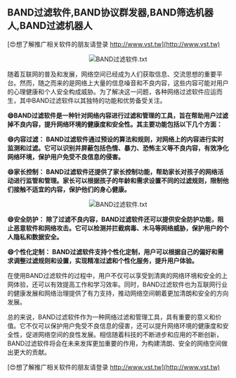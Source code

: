 ## **BAND过滤软件,BAND协议群发器,BAND筛选机器人,BAND过滤机器人**

[😍想了解推广相关软件的朋友请登录 http://www.vst.tw](http://www.vst.tw)

 <center><img src="https://vst.tw/MP4/tuiguang/png/3.png" alt="BAND过滤软件.txt"></center>

随着互联网的普及和发展，网络空间已经成为人们获取信息、交流思想的重要平台。然而，随之而来的是网络上大量的信息噪音和不良内容，这些内容可能对用户的心理健康和个人安全构成威胁。为了解决这一问题，各种网络过滤软件应运而生，其中BAND过滤软件以其独特的功能和优势备受关注。

**😄BAND过滤软件是一种针对网络内容进行过滤和管理的工具，旨在帮助用户过滤掉不良内容，提升网络环境的健康度和安全性。其主要功能包括以下几个方面：**

**😄内容过滤： BAND过滤软件通过预设的算法和规则，对网络上的内容进行实时监测和过滤。它可以识别并屏蔽包括色情、暴力、恐怖主义等不良内容，有效净化网络环境，保护用户免受不良信息的侵害。**

**😄家长控制： BAND过滤软件还提供了家长控制功能，帮助家长对孩子的网络活动进行监管和管理。家长可以根据孩子的年龄和需求设置不同的过滤规则，限制他们接触不适宜的内容，保护他们的身心健康。**

 <center><img src="https://vst.tw/MP4/tuiguang/png/2.png" alt="BAND过滤软件.txt"></center>

**😄安全防护： 除了过滤不良内容，BAND过滤软件还可以提供安全防护功能，阻止恶意软件和网络攻击。它可以检测并拦截病毒、木马等网络威胁，保护用户的个人隐私和数据安全。**

**😄个性化定制： BAND过滤软件支持个性化定制，用户可以根据自己的偏好和需求调整过滤规则和设置，实现精准过滤和个性化服务，提升用户体验。**

在使用BAND过滤软件的过程中，用户不仅可以享受到清爽的网络环境和安全的上网体验，还可以有效提高工作和学习效率。同时，BAND过滤软件也为互联网行业的健康发展和网络治理提供了有力支持，推动网络空间朝着更加清朗和安全的方向发展。

总的来说，BAND过滤软件作为一种网络过滤和管理工具，具有重要的意义和价值。它不仅可以保护用户免受不良信息的侵害，还可以提升网络环境的健康度和安全性，促进网络空间的良性发展。相信随着科技的不断进步和应用的不断创新，BAND过滤软件将会在未来发挥更加重要的作用，为构建清朗、安全的网络空间做出更大的贡献。

[😍想了解推广相关软件的朋友请登录 http://www.vst.tw](http://www.vst.tw)



